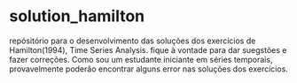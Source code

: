 # solution_hamilton
repósitório para o desenvolvimento das soluções dos exercícios  de Hamilton(1994), Time Series Analysis.
fique à vontade para dar suegstões e fazer correções. Como sou um estudante iniciante em séries temporais, provavelmente poderão encontrar alguns error nas soluções dos exercícios.

